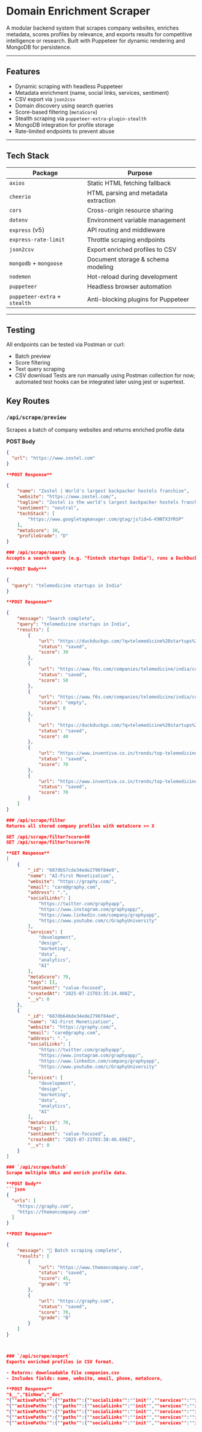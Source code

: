 # Domain Enrichment Scraper

A modular backend system that scrapes company websites, enriches metadata, scores profiles by relevance, and exports results for competitive intelligence or research. Built with Puppeteer for dynamic rendering and MongoDB for persistence.

---

## Features

- Dynamic scraping with headless Puppeteer
- Metadata enrichment (name, social links, services, sentiment)
- CSV export via `json2csv`
- Domain discovery using search queries
- Score-based filtering (`metaScore`)
- Stealth scraping via `puppeteer-extra-plugin-stealth`
- MongoDB integration for profile storage
- Rate-limited endpoints to prevent abuse

---

## Tech Stack

| Package                       | Purpose                              |
| ----------------------------- | ------------------------------------ |
| `axios`                       | Static HTML fetching fallback        |
| `cheerio`                     | HTML parsing and metadata extraction |
| `cors`                        | Cross-origin resource sharing        |
| `dotenv`                      | Environment variable management      |
| `express` (v5)                | API routing and middleware           |
| `express-rate-limit`          | Throttle scraping endpoints          |
| `json2csv`                    | Export enriched profiles to CSV      |
| `mongodb` + `mongoose`        | Document storage & schema modeling   |
| `nodemon`                     | Hot-reload during development        |
| `puppeteer`                   | Headless browser automation          |
| `puppeteer-extra` + `stealth` | Anti-blocking plugins for Puppeteer  |

---


## Testing
All endpoints can be tested via Postman or curl:
- Batch preview
- Score filtering
- Text query scraping
- CSV download
Tests are run manually using Postman collection for now; automated test hooks can be integrated later using jest or supertest.


## Key Routes

### `/api/scrape/preview`

Scrapes a batch of company websites and returns enriched profile data

**POST Body**

````json
{
  "url": "https://www.zostel.com"
}

**POST Response**

{
    "name": "Zostel | World's largest backpacker hostels franchise",
    "website": "https://www.zostel.com/",
    "tagline": "Zostel is the world's largest backpacker hostels franchise, originating in India and on a mission to connect travellers across the world through stays, trips, and next-gen communal experiences.",
    "sentiment": "neutral",
    "techStack": [
        "https://www.googletagmanager.com/gtag/js?id=G-K9NTX3YRSP"
    ],
    "metaScore": 30,
    "profileGrade": "D"
}

### /api/scrape/search
Accepts a search query (e.g. "fintech startups India"), runs a DuckDuckGo scrape, filters known startup domains, enriches them, and saves to DB.

***POST Body***

{
  "query": "telemedicine startups in India"
}

**POST Response**

{
    "message": "Search complete",
    "query": "telemedicine startups in India",
    "results": [
        {
            "url": "https://duckduckgo.com/?q=telemedicine%20startups%20in%20India+site:www.f6s.com",
            "status": "saved",
            "score": 30
        },
        {
            "url": "https://www.f6s.com/companies/telemedicine/india/co",
            "status": "saved",
            "score": 50
        },
        {
            "url": "https://www.f6s.com/companies/telemedicine/india/co",
            "status": "empty",
            "score": 0
        },
        {
            "url": "https://duckduckgo.com/?q=telemedicine%20startups%20in%20India+site:www.inventiva.co.in",
            "status": "saved",
            "score": 40
        },
        {
            "url": "https://www.inventiva.co.in/trends/top-telemedicine-companies-india/",
            "status": "saved",
            "score": 70
        },
        {
            "url": "https://www.inventiva.co.in/trends/top-telemedicine-companies-india/",
            "status": "saved",
            "score": 70
        }
    ]
}

### /api/scrape/filter
Returns all stored company profiles with metaScore >= X

GET /api/scrape/filter?score=60
GET /api/scrape/filter?score=70

**GET Response**
[
    {
        "_id": "687db57cde34ede2796f84e9",
        "name": "AI-First Monetization",
        "website": "https://graphy.com/",
        "email": "care@graphy.com",
        "address": ".",
        "socialLinks": [
            "https://twitter.com/graphyapp",
            "https://www.instagram.com/graphyapp/",
            "https://www.linkedin.com/company/graphyapp",
            "https://www.youtube.com/c/GraphyUniversity"
        ],
        "services": [
            "development",
            "design",
            "marketing",
            "data",
            "analytics",
            "AI"
        ],
        "metaScore": 70,
        "tags": [],
        "sentiment": "value-focused",
        "createdAt": "2025-07-21T03:35:24.408Z",
        "__v": 0
    },
    {
        "_id": "687db646de34ede2796f84ed",
        "name": "AI-First Monetization",
        "website": "https://graphy.com/",
        "email": "care@graphy.com",
        "address": ".",
        "socialLinks": [
            "https://twitter.com/graphyapp",
            "https://www.instagram.com/graphyapp/",
            "https://www.linkedin.com/company/graphyapp",
            "https://www.youtube.com/c/GraphyUniversity"
        ],
        "services": [
            "development",
            "design",
            "marketing",
            "data",
            "analytics",
            "AI"
        ],
        "metaScore": 70,
        "tags": [],
        "sentiment": "value-focused",
        "createdAt": "2025-07-21T03:38:46.698Z",
        "__v": 0
    }
]

### `/api/scrape/batch`
Scrape multiple URLs and enrich profile data.

**POST Body**
```json
{
  "urls": [
    "https://graphy.com",
    "https://themancompany.com"
  ]
}

**POST Response**

{
    "message": "🔄 Batch scraping complete",
    "results": [
        {
            "url": "https://www.themancompany.com",
            "status": "saved",
            "score": 45,
            "grade": "D"
        },
        {
            "url": "https://graphy.com",
            "status": "saved",
            "score": 70,
            "grade": "B"
        }
    ]
}



### `/api/scrape/export`
Exports enriched profiles in CSV format.

- Returns: downloadable file companies.csv
- Includes fields: name, website, email, phone, metaScore,

**POST Response**
"$__","$isNew","_doc"
"{""activePaths"":{""paths"":{""socialLinks"":""init"",""services"":""init"",""tags"":""init"",""_id"":""init"",""name"":""init"",""website"":""init"",""email"":""init"",""phone"":""init"",""address"":""init"",""createdAt"":""init"",""__v"":""init""},""states"":{""default"":{},""init"":{""_id"":true,""name"":true,""website"":true,""email"":true,""phone"":true,""address"":true,""socialLinks"":true,""services"":true,""tags"":true,""createdAt"":true,""__v"":true}}},""skipId"":true}",false,"{""_id"":""687bea0beaca28d443622456"",""name"":""Example Domain"",""website"":""https://example.com/"",""email"":null,""phone"":null,""address"":null,""socialLinks"":[],""services"":[],""tags"":[],""createdAt"":""2025-07-19T18:55:07.031Z"",""__v"":0}"
"{""activePaths"":{""paths"":{""socialLinks"":""init"",""services"":""init"",""tags"":""init"",""_id"":""init"",""name"":""init"",""website"":""init"",""metaScore"":""init"",""sentiment"":""init"",""createdAt"":""init"",""__v"":""init""},""states"":{""default"":{},""init"":{""_id"":true,""name"":true,""website"":true,""socialLinks"":true,""services"":true,""metaScore"":true,""tags"":true,""sentiment"":true,""createdAt"":true,""__v"":true}}},""skipId"":true}",false,"{""_id"":""687db54fde34ede2796f84e7"",""name"":""The Man Company: Premium Men's Grooming Essentials"",""website"":""https://www.themancompany.com/"",""socialLinks"":[""https://www.youtube.com/@themancompany"",""https://twitter.com/themancompany"",""https://www.facebook.com/Themancompany"",""https://www.instagram.com/themancompany/"",""https://www.youtube.com/@themancompany""],""services"":[],""metaScore"":45,""tags"":[],""sentiment"":""neutral"",""createdAt"":""2025-07-21T03:34:39.924Z"",""__v"":0}"
"{""activePaths"":{""paths"":{""socialLinks"":""init"",""services"":""init"",""tags"":""init"",""_id"":""init"",""name"":""init"",""website"":""init"",""email"":""init"",""address"":""init"",""metaScore"":""init"",""sentiment"":""init"",""createdAt"":""init"",""__v"":""init""},""states"":{""default"":{},""init"":{""_id"":true,""name"":true,""website"":true,""email"":true,""address"":true,""socialLinks"":true,""services"":true,""metaScore"":true,""tags"":true,""sentiment"":true,""createdAt"":true,""__v"":true}}},""skipId"":true}",false,"{""_id"":""687db57cde34ede2796f84e9"",""name"":""AI-First Monetization"",""website"":""https://graphy.com/"",""email"":""care@graphy.com"",""address"":""."",""socialLinks"":[""https://twitter.com/graphyapp"",""https://www.instagram.com/graphyapp/"",""https://www.linkedin.com/company/graphyapp"",""https://www.youtube.com/c/GraphyUniversity""],""services"":[""development"",""design"",""marketing"",""data"",""analytics"",""AI""],""metaScore"":70,""tags"":[],""sentiment"":""value-focused"",""createdAt"":""2025-07-21T03:35:24.408Z"",""__v"":0}"
"{""activePaths"":{""paths"":{""socialLinks"":""init"",""services"":""init"",""tags"":""init"",""_id"":""init"",""name"":""init"",""website"":""init"",""metaScore"":""init"",""sentiment"":""init"",""createdAt"":""init"",""__v"":""init""},""states"":{""default"":{},""init"":{""_id"":true,""name"":true,""website"":true,""socialLinks"":true,""services"":true,""metaScore"":true,""tags"":true,""sentiment"":true,""createdAt"":true,""__v"":true}}},""skipId"":true}",false,"{""_id"":""687db621de34ede2796f84eb"",""name"":""The Man Company: Premium Men's Grooming Essentials"",""website"":""https://www.themancompany.com/"",""socialLinks"":[""https://www.youtube.com/@themancompany"",""https://twitter.com/themancompany"",""https://www.facebook.com/Themancompany"",""https://www.instagram.com/themancompany/"",""https://www.youtube.com/@themancompany""],""services"":[],""metaScore"":45,""tags"":[],""sentiment"":""neutral"",""createdAt"":""2025-07-21T03:38:09.003Z"",""__v"":0}"
"{""activePaths"":{""paths"":{""socialLinks"":""init"",""services"":""init"",""tags"":""init"",""_id"":""init"",""name"":""init"",""website"":""init"",""email"":""init"",""address"":""init"",""metaScore"":""init"",""sentiment"":""init"",""createdAt"":""init"",""__v"":""init""},""states"":{""default"":{},""init"":{""_id"":true,""name"":true,""website"":true,""email"":true,""address"":true,""socialLinks"":true,""services"":true,""metaScore"":true,""tags"":true,""sentiment"":true,""createdAt"":true,""__v"":true}}},""skipId"":true}",false,"{""_id"":""687db646de34ede2796f84ed"",""name"":""AI-First Monetization"",""website"":""https://graphy.com/"",""email"":""care@graphy.com"",""address"":""."",""socialLinks"":[""https://twitter.com/graphyapp"",""https://www.instagram.com/graphyapp/"",""https://www.linkedin.com/company/graphyapp"",""https://www.youtube.com/c/GraphyUniversity""],""services"":[""development"",""design"",""marketing"",""data"",""analytics"",""AI""],""metaScore"":70,""tags"":[],""sentiment"":""value-focused"",""createdAt"":""2025-07-21T03:38:46.698Z"",""__v"":0}"

````
